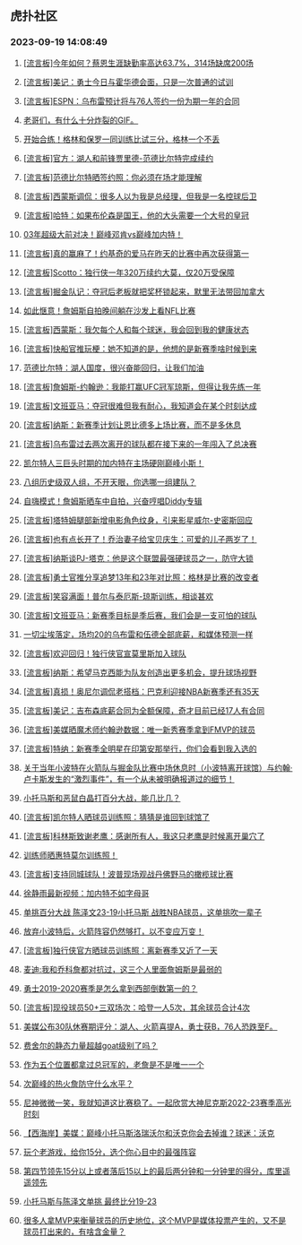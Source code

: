 ## 虎扑社区 
### 2023-09-19 14:08:49

1. [[流言板]今年如何？蔡恩生涯缺勤率高达63.7%，314场缺席200场](https://bbs.hupu.com/62154555.html)

2. [[流言板]美记：勇士今日与霍华德会面，只是一次普通的试训](https://bbs.hupu.com/62153465.html)

3. [[流言板]ESPN：乌布雷预计将与76人签约一份为期一年的合同](https://bbs.hupu.com/62152597.html)

4. [老哥们，有什么十分炸裂的GIF。](https://bbs.hupu.com/62152701.html)

5. [开始合练！格林和保罗一同训练比试三分，格林一个不丢](https://bbs.hupu.com/62152914.html)

6. [[流言板]官方：湖人和前锋贾里德-范德比尔特完成续约](https://bbs.hupu.com/62152373.html)

7. [[流言板]范德比尔特晒签约照：你必须在场才能理解](https://bbs.hupu.com/62152555.html)

8. [[流言板]西蒙斯调侃：很多人以为我是总经理，但我是一名控球后卫](https://bbs.hupu.com/62153845.html)

9. [[流言板]哈特：如果布伦森是国王，他的大头需要一个大号的皇冠](https://bbs.hupu.com/62152784.html)

10. [03年超级大前对决！巅峰邓肯vs巅峰加内特！](https://bbs.hupu.com/62153140.html)

11. [[流言板]真的赢麻了！约基奇的爱马在昨天的比赛中再次获得第一](https://bbs.hupu.com/62155108.html)

12. [[流言板]Scotto：独行侠一年320万续约大莫，仅20万受保障](https://bbs.hupu.com/62154961.html)

13. [[流言板]掘金队记：夺冠后老板就把奖杯锁起来，默里无法带回加拿大](https://bbs.hupu.com/62153619.html)

14. [如此惬意！詹姆斯自拍晚间躺在沙发上看NFL比赛](https://bbs.hupu.com/62153073.html)

15. [[流言板]西蒙斯：我欠每个人和每个球迷，我会回到我的健康状态](https://bbs.hupu.com/62154880.html)

16. [[流言板]快船官推玩梗：她不知道的是，他想的是新赛季啥时候到来](https://bbs.hupu.com/62152448.html)

17. [范德比尔特：湖人国度，很兴奋能回归，让我们加油](https://bbs.hupu.com/62152342.html)

18. [[流言板]詹姆斯-约翰逊：我能打赢UFC冠军琼斯，但得让我先练一年](https://bbs.hupu.com/62154697.html)

19. [[流言板]文班亚马：夺冠很难但我有耐心，我知道会在某个时刻达成](https://bbs.hupu.com/62154632.html)

20. [[流言板]纳斯：新赛季计划让恩比德多上场比赛，而不是多休息](https://bbs.hupu.com/62154189.html)

21. [[流言板]乌布雷过去两次离开的球队都在接下来的一年闯入了总决赛](https://bbs.hupu.com/62154614.html)

22. [凯尔特人三巨头时期的加内特在主场硬刚巅峰小斯！](https://bbs.hupu.com/62153195.html)

23. [八组历史级双人组，不开天眼，你选哪一组建队？](https://bbs.hupu.com/62153911.html)

24. [自嗨模式！詹姆斯晒车中自拍，兴奋哼唱Diddy专辑](https://bbs.hupu.com/62152945.html)

25. [[流言板]塔特姆腿部新增电影角色纹身，引来影星威尔-史密斯回应](https://bbs.hupu.com/62154592.html)

26. [[流言板]也有点长开了！乔治妻子给宝贝庆生：可爱的儿子两岁了！](https://bbs.hupu.com/62154786.html)

27. [[流言板]纳斯谈PJ-塔克：他是这个联盟最强硬球员之一，防守大锁](https://bbs.hupu.com/62154488.html)

28. [[流言板]勇士官推分享追梦13年和23年对比照：格林是比赛的改变者](https://bbs.hupu.com/62154383.html)

29. [[流言板]笑容满面！普尔与泰厄斯-琼斯训练，相谈甚欢](https://bbs.hupu.com/62154886.html)

30. [[流言板]文班亚马：新赛季目标是季后赛，我们会是一支可怕的球队](https://bbs.hupu.com/62154014.html)

31. [一切尘埃落定，场均20的乌布雷和伍德全部底薪，和媒体预测一样](https://bbs.hupu.com/62154241.html)

32. [[流言板]欢迎回归！独行侠官宣莫里斯加入球队](https://bbs.hupu.com/62154814.html)

33. [[流言板]纳斯：希望马克西能为队友创造出更多机会，提升球场视野](https://bbs.hupu.com/62154359.html)

34. [[流言板]真损！奥尼尔调侃老搭档：巴克利迎接NBA新赛季还有35天](https://bbs.hupu.com/62155025.html)

35. [[流言板]美记：吉布森底薪合同为全额保障，奇才目前已经17人有合同](https://bbs.hupu.com/62155014.html)

36. [[流言板]美媒晒魔术师约翰逊数据：唯一新秀赛季拿到FMVP的球员](https://bbs.hupu.com/62151278.html)

37. [[流言板]特纳：新赛季全明星在印第安那举行，你们会看到我入选的](https://bbs.hupu.com/62154246.html)

38. [关于当年小波特在火箭队与掘金队比赛中场休息时（小波特离开球馆）与约翰·卢卡斯发生的“激烈事件”，有一个从未被明确报道过的细节！](https://bbs.hupu.com/62152268.html)

39. [小托马斯和恶鼠白晶打百分大战，能几比几？](https://bbs.hupu.com/62154363.html)

40. [[流言板]凯尔特人晒球员训练照：猜猜是谁回到球馆了️](https://bbs.hupu.com/62152488.html)

41. [[流言板]科林斯致谢老鹰：感谢所有人，我这只老鹰是时候离开巢穴了](https://bbs.hupu.com/62153602.html)

42. [训练师晒惠特莫尔训练照！](https://bbs.hupu.com/62154289.html)

43. [[流言板]支持同城球队！波普现场观战丹佛野马的橄榄球比赛](https://bbs.hupu.com/62154775.html)

44. [徐静雨最新视频：加内特不如字母哥](https://bbs.hupu.com/62155334.html)

45. [单挑百分大战 陈泽文23-19小托马斯 战胜NBA球员，这单挑吹一辈子](https://bbs.hupu.com/62150992.html)

46. [放弃小波特后，火箭阵容仍然够打，以不变应万变！](https://bbs.hupu.com/62154557.html)

47. [[流言板]独行侠官方晒球员训练照：离新赛季又近了一天](https://bbs.hupu.com/62152558.html)

48. [麦迪:我和乔科詹都对抗过，这三个人里面詹姆斯是最弱的](https://bbs.hupu.com/62152231.html)

49. [勇士2019-2020赛季是怎么拿到西部倒数第一的？](https://bbs.hupu.com/62153393.html)

50. [[流言板]现役球员50+三双场次：哈登一人5次，其余球员合计4次](https://bbs.hupu.com/62150860.html)

51. [美媒公布30队休赛期评分：湖人、火箭喜提A，勇士获B，76人恐跌至F。](https://bbs.hupu.com/62154922.html)

52. [费舍尔的静态力量超越goat级别了吗？](https://bbs.hupu.com/62154691.html)

53. [作为五个位置都拿过总冠军的，老詹是不是唯一一个](https://bbs.hupu.com/62155161.html)

54. [次巅峰的热火詹防守什么水平？](https://bbs.hupu.com/62155027.html)

55. [尼神微微一笑，我就知道这比赛稳了。一起欣赏大神尼克斯2022-23赛季高光时刻](https://bbs.hupu.com/62148300.html)

56. [【西海岸】美媒：巅峰小托马斯洛瑞沃尔和沃克你会去掉谁？球迷：沃克](https://bbs.hupu.com/62153641.html)

57. [玩个老游戏，给你15分，选个你心目中的最强阵容](https://bbs.hupu.com/62154910.html)

58. [第四节领先15分以上或者落后15以上的最后两分钟和一分钟里的得分，库里遥遥领先](https://bbs.hupu.com/62154570.html)

59. [小托马斯与陈泽文单挑   最终比分19-23](https://bbs.hupu.com/62154887.html)

60. [很多人拿MVP来衡量球员的历史地位，这个MVP是媒体投票产生的，又不是球员打出来的，有啥含金量？](https://bbs.hupu.com/62154158.html)

